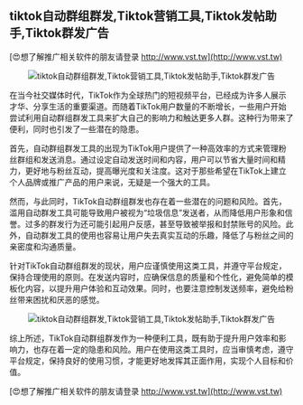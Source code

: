 ## **tiktok自动群组群发,Tiktok营销工具,Tiktok发帖助手,Tiktok群发广告**

[😍想了解推广相关软件的朋友请登录 http://www.vst.tw](http://www.vst.tw)

 <center><img src="https://vst.tw/MP4/tuiguang/png/7.png" alt="tiktok自动群组群发,Tiktok营销工具,Tiktok发帖助手,Tiktok群发广告"></center>

在当今社交媒体时代，TikTok作为全球热门的短视频平台，已经成为许多人展示才华、分享生活的重要渠道。而随着TikTok用户数量的不断增长，一些用户开始尝试利用自动群组群发工具来扩大自己的影响力和触达更多人群。这种行为带来了便利，同时也引发了一些潜在的隐患。

首先，自动群组群发工具的出现为TikTok用户提供了一种高效率的方式来管理粉丝群组和发送消息。通过设定自动发送时间和内容，用户可以节省大量时间和精力，更好地与粉丝互动，提高曝光度和关注度。这对于那些希望在TikTok上建立个人品牌或推广产品的用户来说，无疑是一个强大的工具。

然而，与此同时，TikTok自动群组群发也存在着一些潜在的问题和风险。首先，滥用自动群发工具可能导致用户被视为“垃圾信息”发送者，从而降低用户形象和信誉。过多的群发行为还可能引起用户反感，甚至导致被举报和封禁账号的风险。此外，自动群发工具的使用也容易让用户失去真实互动的乐趣，降低了与粉丝之间的亲密度和沟通质量。

针对TikTok自动群组群发的现状，用户应谨慎使用这类工具，并遵守平台规定，保持合理使用的原则。在发送内容时，应确保信息的质量和个性化，避免简单的模板化内容，以提升用户体验和互动效果。同时，也要注意控制发送频率，避免给粉丝带来困扰和厌恶的感觉。

 <center><img src="https://vst.tw/MP4/tuiguang/png/7.png" alt="tiktok自动群组群发,Tiktok营销工具,Tiktok发帖助手,Tiktok群发广告"></center>

综上所述，TikTok自动群组群发作为一种便利工具，既有助于提升用户效率和影响力，也存在着一定的隐患和风险。用户在使用这类工具时，应当审慎考虑，遵守平台规定，保持良好的使用习惯，才能更好地发挥其正面作用，实现个人目标和价值。

[😍想了解推广相关软件的朋友请登录 http://www.vst.tw](http://www.vst.tw)



